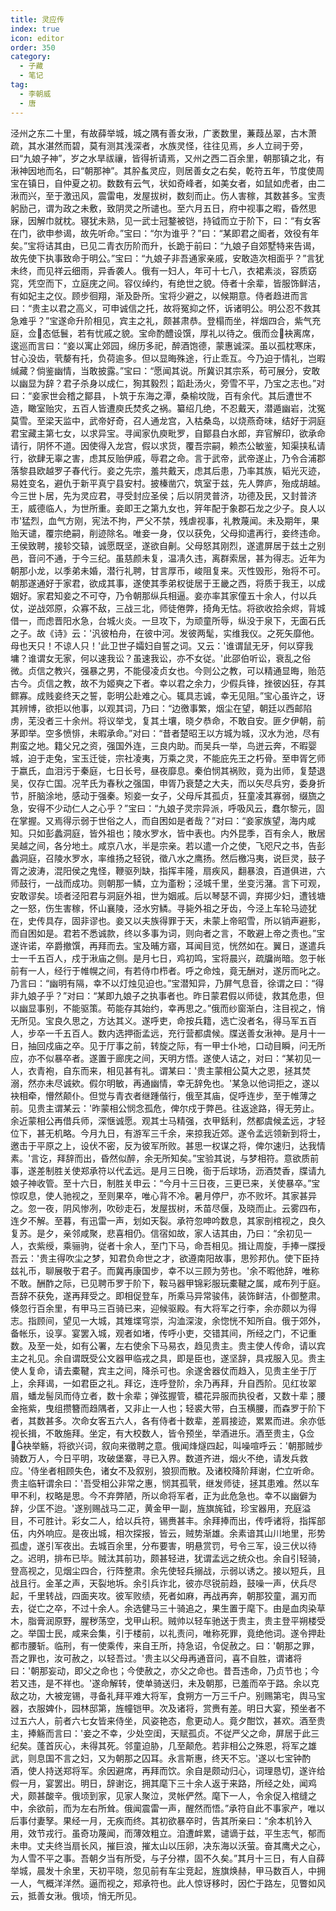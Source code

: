 ```yaml
---
title: 灵应传
index: true
icon: editor
order: 350
category:
  - 子藏
  - 笔记
tag:
  - 李朝威
  - 唐
---
```


泾州之东二十里，有故薛举城，城之隅有善女湫，广袤数里，蒹葭丛翠，古木萧疏，其水湛然而碧，莫有测其浅深者，水族灵怪，往往见焉，乡人立祠于旁，曰“九娘子神”，岁之水旱祓禳，皆得祈请焉，又州之西二百余里，朝那镇之北，有湫神因地而名，曰“朝那神”。其肸蚃灵应，则居善女之右矣，乾符五年，节度使周宝在镇日，自仲夏之初。数数有云气，状如奇峰者，如美女者，如鼠如虎者，由二湫而兴，至于激迅风，震雷电，发屋拔树，数刻而止。伤人害稼，其数甚多。宝责躬励己，谓为政之未敷，致阴灵之所谴也。至六月五日，府中视事之暇，昏然思寐，因解巾就枕。寝犹未熟，见一武士冠鍪被铠，持钺而立于阶下，曰：“有女客在门，欲申参谒，故先听命。”宝曰：“尔为谁乎？”曰：“某即君之阍者，效役有年矣。”宝将诘其由，已见二青衣历阶而升，长跪于前曰：“九娘子自郊墅特来告谒，故先使下执事致命于明公。”宝曰：“九娘子非吾通家亲戚，安敢造次相面乎？”言犹未终，而见祥云细雨，异香袭人。俄有一妇人，年可十七八，衣裙素淡，容质窈窕，凭空而下，立庭庑之间。容仪绰约，有绝世之貌。侍者十余辈，皆服饰鲜洁，有如妃主之仪。顾步徊翔，渐及卧所。宝将少避之，以候期意。侍者趋进而言曰：“贵主以君之高义，可申诚信之托，故将冤抑之怀，诉诸明公。明公忍不救其急难乎？”宝遂命升阶相见，宾主之礼，颇甚肃恭。登榻而坐，祥烟四合，紫气充庭，佥态低鬟，若有忧戚之貌。宝命酌醴设馔，厚礼以待之。俄而佥袂离席，逡巡而言曰：“妾以寓止郊园，绵历多祀，醉酒饱德，蒙惠诚深。虽以孤枕寒床，甘心没齿，茕嫠有托，负荷逾多。但以显晦殊途，行止乖互。今乃迫于情礼，岂暇缄藏？倘鉴幽情，当敢披露。”宝曰：“愿闻其说。所冀识其宗系，苟可展分，安敢以幽显为辞？君子杀身以成仁，狥其毅烈；蹈赴汤火，旁雪不平，乃宝之志也。”对曰：“妾家世会稽之鄮县，卜筑于东海之潭，桑榆坟陇，百有余代。其后遭世不造，瞰室贻灾，五百人皆遭庾氏焚炙之祸。纂绍几绝，不忍戴天，潜遁幽岩，沈冤莫雪。至梁天监中，武帝好奇，召人通龙宫，入枯桑岛，以烧燕奇味，结好于洞庭君宝藏主第七女，以求异宝。寻闻家仇庾毗罗，自鄮县白水郎，弃官解印，欲承命请行，阴怀不道。因使得入龙宫，假以求货，覆吾宗嗣，赖杰公敏鉴，知渠挟私请行，欲肆无辜之害，虑其反贻伊戚，辱君之命。言于武帝，武帝遂止，乃令合浦郡落黎县欧越罗子春代行。妾之先宗，羞共戴天，虑其后患，乃率其族，韬光灭迹，易姓变名，避仇于新平真宁县安村。披榛凿穴，筑室于兹，先人弊庐，殆成胡越。今三世卜居，先为灵应君，寻受封应圣侯；后以阴灵普济，功德及民，又封普济王，威德临人，为世所重。妾即王之第九女也，笄年配于象郡石龙之少子。良人以市'猛烈，血气方刚，宪法不拘，严父不禁，残虐视事，礼教蔑闻。未及期年，果贻天谴，覆宗绝嗣，削迹除名。唯妾一身，仅以获免，父母抑遣再行，妾终违命。王侯致聘，接轸交辕，诚愿既坚，遂欲自劓。父母怒其刚烈，遂遣屏居于兹土之别邑，音问不通，于今三纪。虽慈颜未复，温凊久违，离群索居，甚为得志。近年为朝那小龙，以季弟未婚，潜行礼聘，甘言厚币，峻阻复来。灭性毁形，殆将不可。朝那遂通好于家君，欲成其事，遂使其季弟权徙居于王畿之西，将质于我王，以成姻好。家君知妾之不可夺，乃令朝那纵兵相逼。妾亦率其家僮五十余人，付以兵仗，逆战郊原，众寡不敌，三战三北，师徒倦弊，掎角无怙。将欲收拾余烬，背城借一，而虑晋阳水急，台城火炎。一旦攻下，为顽童所辱，纵没于泉下，无面石氏之子。故《诗》云：'汎彼柏舟，在彼中河。发彼两髦，实维我仪。之死矢靡他。母也天只！不谅人只！'此卫世子孀妇自誓之词。又云：'谁谓鼠无牙，何以穿我墉？谁谓女无家，何以速我讼？虽速我讼，亦不女従。'此邵伯听讼，衰乱之俗微。贞信之教兴，强暴之男，不能侵凌贞女也。今则公之教，可以精通显晦，贻范古今。贞信之教，故不为姬奭之下者。幸以君之余力，少假兵锋，挫彼凶狂，存其鳏寡。成贱妾终天之誓，彰明公赴难之心。辄具志诚，幸无见阻。”宝心虽许之，讶其辨博，欲拒以他事，以观其词，乃曰：“边徼事繁，烟尘在望，朝廷以西邮陷虏，芜没者三十余州。将议举戈，复其土壤，晓夕恭命，不敢自安。匪夕伊朝，前茅即举。空多愤悱，未暇承命。”对曰：“昔者楚昭王以方城为城，汉水为池，尽有荆蛮之地。籍父兄之资，强国外连，三良内助。而吴兵一举，鸟迸云奔，不暇婴城，迫于走兔，宝玉迁徙，宗社凌夷，万乘之灵，不能庇先王之朽骨。至申胥乞师于嬴氏，血泪污于秦庭，七日长号，昼夜靡息。秦伯悯其祸败，竟为出师，复楚退吴，仅存亡国。况芊氏为春秋之强国，申胥乃衰楚之大夫，而以矢尽兵穷，委身折节，肝脑涂地，感动于强秦。矧妾一女子，父母斥其孤贞，狂童凌其寡弱，缀旒之急，安得不少动仁人之心乎？”宝曰：“九娘子灵宗异派，呼吸风云，蠢尔黎元，固在掌握。又焉得示弱于世俗之人，而自困如是者哉？”对曰：“妾家族望，海内咸知。只如彭蠡洞庭，皆外祖也；陵水罗水，皆中表也。内外昆季，百有余人，散居吴越之间，各分地土。咸京八水，半是宗亲。若以遣一介之使，飞咫尺之书，告彭蠡洞庭，召陵水罗水，率维扬之轻锐，徵八水之鹰扬。然后檄冯夷，说巨灵，鼓子胥之波涛，混阳侯之鬼怪，鞭驱列缺，指挥丰隆，扇疾风，翻暴浪，百道俱进，六师鼓行，一战而成功。则朝那一鳞，立为齑粉；泾城千里，坐变污潴。言下可观，安敢谬矣。顷者泾阳君与洞庭外祖，世为姻戚。后以琴瑟不调，弃掷少妇，遭钱塘之一怒，伤生害稼，怀山襄陵，泾水穷鳞。寻毙外祖之牙齿，今泾上车轮马迹犹在，史传具存，固非谬也。妾又以夫族得罪于天，未蒙上帝昭雪，所以销声避影，而自困如是。君若不悉诚款，终以多事为词，则向者之言，不敢避上帝之责也。”宝遂许诺，卒爵撤馔，再拜而去。宝及晡方寤，耳闻目览，恍然如在。翼日，遂遣兵士一千五百人，戍于湫庙之侧。是月七日，鸡初鸣，宝将晨兴，疏牖尚暗。忽于帐前有一人，经行于帷幌之间，有若侍巾栉者。呼之命烛，竟无酬对，遂厉而叱之。乃言曰：“幽明有隔，幸不以灯烛见迫也。”宝潜知异，乃屏气息音，徐谓之曰：“得非九娘子乎？”对曰：“某即九娘子之执事者也。昨日蒙君假以师徒，救其危患，但以幽显事别，不能驱策。苟能存其始约，幸再思之。”俄而纱窗渐白，注目视之，悄无所见。宝良久思之，方达其义。遂呼吏，命按兵籍，选亡没者名，得马军五百人，步卒一千五百人。数内选押衙孟远，充行营都虞候。牒送善女湫神。是月十一日，抽回戍庙之卒。见于厅事之前，转旋之际，有一甲士仆地，口动目瞬，问无所应，亦不似暴卒者。遂置于廊庑之间，天明方悟。遂使人诘之，对曰：“某初见一人，衣青袍，自东而来，相见甚有礼。谓某曰：'贵主蒙相公莫大之恩，拯其焚溺，然亦未尽诚欸。假尔明敏，再通幽情，幸无辞免也。'某急以他词拒之，遂以袂相牵，懵然颠仆。但觉与青衣者继踵偕行，俄至其庙，促呼连步，至于帷薄之前。见贵主谓某云：'昨蒙相公悯念孤危，俾尔戍于弊邑。往返途路，得无劳止。余近蒙相公再借兵师，深惬诚愿。观其士马精强，衣甲銛利，然都虞候孟远，才轻位下，甚无机略。今月九日，有游军三千余，来掠我近郊。遂令孟远领新到将士，邀击于平原之上，设伏不密，反为彼军所败。甚思一权谋之将，俾尔速归，达我情素。'言讫，拜辞而出，昏然似醉，余无所知矣。”宝验其说，与梦相符。意欲质前事，遂差制胜关使郑承符以代孟远。是月三日晚，衙于后球场，沥酒焚香，牒请九娘子神收管。至十六日，制胜关申云：“今月十三日夜，三更已来，关使暴卒。”宝惊叹息，使人驰视之，至则果卒，唯心背不冷。暑月停尸，亦不败坏。其家甚异之。忽一夜，阴风惨冽，吹砂走石，发屋拔树，禾苗尽偃，及晓而止。云雾四布，连夕不解。至暮，有迅雷一声，划如天裂。承符忽呻吟数息，其家剖棺视之，良久复苏。是夕，亲邻咸聚，悲喜相仍。信宿如故，家人诘其由，乃曰：“余初见一人，衣紫绶，乘骊驹，従者十余人，至门下马，命吾相见。揖让周旋，手捧一牒授吾云：'贵主得吹尘之梦，知君负命世之才，欲遵南阳故事，思殄邦仇。使下臣持兹礼币，聊展敬于君子。而冀再康国步，幸不以三顾为劳也。'余不暇他辞，唯称不敢。酬酢之际，已见聘币罗于阶下，鞍马器甲锦彩服玩橐鞬之属，咸布列于庭。吾辞不获免，遂再拜受之。即相促登车，所乘马异常骏伟，装饰鲜洁，仆御整肃。倏忽行百余里，有甲马三百骑已来，迎候驱殿。有大将军之行李，余亦颇以为得志。指顾间，望见一大城，其雉堞穹崇，沟洫深浚，余惚恍不知所自。俄于郊外，备帐乐，设享。宴罢入城，观者如堵，传呼小吏，交错其间，所经之门，不记重数。及至一处，如有公署，左右使余下马易衣，趋见贵主。贵主使人传命，请以宾主之礼见。余自谓既受公文器甲临戎之具，即是臣也，遂坚辞，具戎服入见。贵主使人复命，请去橐鞬，宾主之间，降杀可也。余遂舍器仗而趋入，见贵主坐于厅上，余拜谒，一如君臣之礼。拜讫，连呼登阶，余乃再拜，升自西阶。见红妆翠眉，蟠龙髻凤而侍立者，数十余辈；弹弦握管，穠花异服而执役者，又数十辈；腰金拖紫，曳组攒簪而趋隅者，又非止一人也；轻裘大带，白玉横腰，而森罗于阶下者，其数甚多。次命女客五六人，各有侍者十数辈，差肩接迹，累累而进。余亦低视长揖，不敢施拜。坐定，有大校数人，皆令预坐，举酒进乐。酒至贵主，佥袂举觞，将欲兴词，叙向来徵聘之意。俄闻烽燧四起，叫噪喧呼云：'朝那贼步骑数万人，今日平明，攻破堡寨，寻已入界。数道齐进，烟火不绝，请发兵救应。'侍坐者相顾失色，诸女不及叙别，狼狈而散。及诸校降阶拜谢，伫立听命。贵主临轩谓余曰：'吾受相公非常之惠，悯其孤茕，继发师徒，拯其患难。然以车甲不利，权略是思。今不弃弊陋，所以命将军者，正为此危急也。幸不以幽僻为辞，少匡不迨。'遂别赐战马二疋，黄金甲一副，旌旗旄钺，珍宝器用，充庭溢目，不可胜计。彩女二人，给以兵符，锡赉甚丰。余拜捧而出，传呼诸将，指挥部伍，内外响应。是夜出城，相次探报，皆云，贼势渐雄。余素谙其山川地里，形势孤虚，遂引军夜出。去城百余里，分布要害，明悬赏罚，号令三军，设三伏以待之。迟明，排布已毕。贼汰其前功，颇甚轻进，犹谓孟远之统众也。余自引轻骑，登高视之，见烟尘四合，行阵整肃。余先使轻兵搦战，示弱以诱之。接以短兵，且战且行。金革之声，天裂地坼。余引兵诈北，彼亦尽锐前趋，鼓噪一声，伏兵尽起，千里转战，四面夹攻。彼军败绩，死者如麻，再战再奔，朝那狡童，漏刃而去，従亡之卒，不过十余人。余选健马三十骑追之，果生置于麾下。由是血肉染草木，脂膏润原野，腥秽荡空，戈甲山积。贼帅以轻车驰送于贵主，贵主登平朔楼受之。举国士民，咸来会集，引于楼前，以礼责问，唯称死罪，竟绝他词。遂令押赴都市腰斩。临刑，有一使乘传，来自王所，持急诏，令促赦之。曰：'朝那之罪，吾之罪也，汝可赦之，以轻吾过。'贵主以父母再通音问，喜不自胜，谓诸将曰：'朝那妄动，即父之命也；今使赦之，亦父之命也。昔吾违命，乃贞节也；今若又违，是不祥也。'遂命解转，使单骑送归，未及朝那，已羞而卒于路。余以克敌之功，大被宠锡，寻备礼拜平难大将军，食朔方一万三千户。别赐第宅，舆马宝器，衣服婢仆，园林邸第，旌幢铠甲。次及诸将，赏赉有差。明日大宴，预坐者不过五六人，前者六七女皆来侍坐，风姿艳态，愈更动人。竟夕酣饮，甚欢。酒至贵主，捧觞而言曰：'妾之不幸，少处空闺，天赋孤贞。不従严父之命，屏居于此三纪矣。蓬首灰心，未得其死。邻童迫胁，几至颠危。若非相公之殊恩，将军之雄武，则息国不言之妇，又为朝那之囚耳。永言斯惠，终天不忘。'遂以七宝钟酌酒，使人持送郑将军。余因避席，再拜而饮。余自是颇动归心，词理恳切，遂许给假一月，宴罢出。明日，辞谢讫，拥其麾下三十余人返于来路，所经之处，闻鸡犬，颇甚酸辛。俄顷到家，见家人聚泣，灵帐俨然。麾下一人，令余促入棺缝之中，余欲前，而为左右所耸。俄闻震雷一声，醒然而悟。”承符自此不事家产，唯以后事付妻孥。果经一月，无疾而终。其初欲暴卒时，告其所亲曰：“余本机钤入用，效节戎行。虽奇功蔑闻，而薄效粗立。洎遭衅累，谴谪于兹，平生志气，郁而未申。丈夫终当扇长风，摧巨浪，摧太山以压卵，决东海以沃萤。奋其鹰犬之心，为人雪不平之事。吾朝夕当有所受，与子分襟，固不久矣。”其月十三日，有人自薛举城，晨发十余里，天初平晓，忽见前有车尘竞起，旌旗焕赫，甲马数百人，中拥一人，气概洋洋然。逼而视之，郑承符也。此人惊讶移时，因伫于路左，见瞥如风云，抵善女湫。俄顷，悄无所见。  
